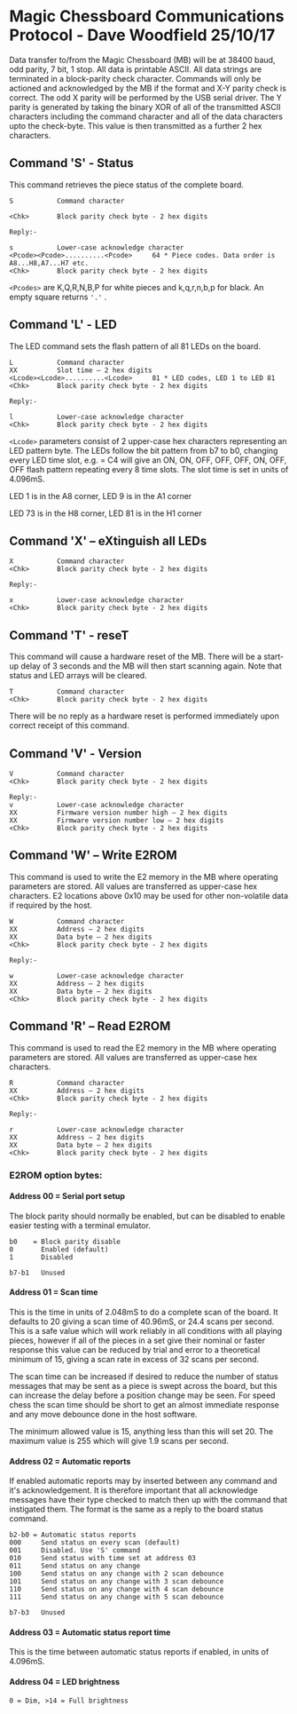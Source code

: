 # Magic Chessboard Communications Protocol - Dave Woodfield 25/10/17

Data transfer to/from the Magic Chessboard (MB) will be at 38400 baud, odd parity, 7 bit, 1 stop.
All data is printable ASCII. All data strings are terminated in a block-parity check character.
Commands will only be actioned and acknowledged by the MB if the format and X-Y parity check is correct.
The odd X parity will be performed by the USB serial driver. The Y parity is generated by taking the binary XOR of all
of the transmitted ASCII characters including the command character and all of the data characters upto the check-byte.
This value is then transmitted as a further 2 hex characters.

## Command 'S' - Status

This command retrieves the piece status of the complete board.

```
S           Command character

<Chk>       Block parity check byte - 2 hex digits

Reply:-

s           Lower-case acknowledge character
<Pcode><Pcode>..........<Pcode>     64 * Piece codes. Data order is A8...H8,A7...H7 etc.
<Chk>       Block parity check byte - 2 hex digits
```
`<Pcodes>` are K,Q,R,N,B,P for white pieces and k,q,r,n,b,p for black. An empty square returns `'.'` .

## Command 'L' - LED

The LED command sets the flash pattern of all 81 LEDs on the board.

```
L           Command character
XX          Slot time – 2 hex digits
<Lcode><Lcode>..........<Lcode>     81 * LED codes, LED 1 to LED 81
<Chk>       Block parity check byte - 2 hex digits

Reply:-

l           Lower-case acknowledge character
<Chk>       Block parity check byte - 2 hex digits
```

`<Lcode>` parameters consist of 2 upper-case hex characters representing an LED pattern byte. The LEDs follow the bit pattern from b7 to b0, changing every LED time slot, e.g. <Lcode> = C4 will give an ON, ON, OFF, OFF, OFF, ON, OFF, OFF flash pattern repeating every 8 time slots. The slot time is set in units of 4.096mS.

LED 1 is in the A8 corner, LED 9 is in the A1 corner

LED 73 is in the H8 corner, LED 81 is in the H1 corner

## Command 'X' – eXtinguish all LEDs

```
X           Command character
<Chk>       Block parity check byte - 2 hex digits

Reply:-

x           Lower-case acknowledge character
<Chk>       Block parity check byte - 2 hex digits
```

## Command 'T' - reseT

This command will cause a hardware reset of the MB. There will be a start-up delay of 3 seconds and the MB will then start scanning again. Note that status and LED arrays will be cleared.

```
T           Command character
<Chk>       Block parity check byte - 2 hex digits
```

There will be no reply as a hardware reset is performed immediately upon correct receipt of this command.

## Command 'V' - Version

```
V           Command character
<Chk>       Block parity check byte - 2 hex digits

Reply:-
v           Lower-case acknowledge character
XX          Firmware version number high – 2 hex digits
XX          Firmware version number low – 2 hex digits
<Chk>       Block parity check byte - 2 hex digits
```

## Command 'W' – Write E2ROM

This command is used to write the E2 memory in the MB where operating parameters are stored. All values are transferred as upper-case hex characters. E2 locations above 0x10 may be used for other non-volatile data if required by the host.

```
W           Command character
XX          Address – 2 hex digits
XX          Data byte – 2 hex digits
<Chk>       Block parity check byte - 2 hex digits

Reply:-

w           Lower-case acknowledge character
XX          Address – 2 hex digits
XX          Data byte – 2 hex digits
<Chk>       Block parity check byte - 2 hex digits
```

## Command 'R' – Read E2ROM

This command is used to read the E2 memory in the MB where operating parameters are stored. All values are transferred as upper-case hex characters.

```
R           Command character
XX          Address – 2 hex digits
<Chk>       Block parity check byte - 2 hex digits

Reply:-

r           Lower-case acknowledge character
XX          Address – 2 hex digits
XX          Data byte – 2 hex digits
<Chk>       Block parity check byte - 2 hex digits
```

### E2ROM option bytes:

#### Address 00 = Serial port setup

The block parity should normally be enabled, but can be disabled to enable easier testing with a terminal emulator.

```
b0    = Block parity disable
0       Enabled (default)
1       Disabled

b7-b1   Unused
```

#### Address 01 = Scan time
This is the time in units of 2.048mS to do a complete scan of the board. It defaults to 20 giving a scan time of 40.96mS, or 24.4 scans per second. This is a safe value which will work reliably in all conditions with all playing pieces, however if all of the pieces in a set give their nominal or faster response this value can be reduced by trial and error to a theoretical minimum of 15, giving a scan rate in excess of 32 scans per second.

The scan time can be increased if desired to reduce the number of status messages that may be sent as a piece is swept across the board, but this can increase the delay before a position change may be seen. For speed chess the scan time should be short to get an almost immediate response and any move debounce done in the host software.

The minimum allowed value is 15, anything less than this will set 20. The maximum value is 255 which will give 1.9 scans per second.

#### Address 02 = Automatic reports

If enabled automatic reports may by inserted between any command and it's acknowledgement. It is therefore important that all acknowledge messages have their type checked to match then up with the command that instigated them. The format is the same as a reply to the board status command.

```
b2-b0 = Automatic status reports
000     Send status on every scan (default)
001     Disabled. Use 'S' command
010     Send status with time set at address 03
011     Send status on any change
100     Send status on any change with 2 scan debounce
101     Send status on any change with 3 scan debounce
110     Send status on any change with 4 scan debounce
111     Send status on any change with 5 scan debounce

b7-b3   Unused
```

#### Address 03 = Automatic status report time

This is the time between automatic status reports if enabled, in units of 4.096mS.

#### Address 04 = LED brightness

```
0 = Dim, >14 = Full brightness
```
